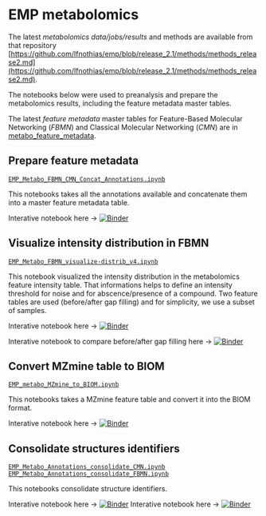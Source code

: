 # EMP metabolomics

The latest *metabolomics data/jobs/results* and methods are available from that repository [https://github.com/lfnothias/emp/blob/release_2.1/methods/methods_release2.md](https://github.com/lfnothias/emp/blob/release_2.1/methods/methods_release2.md).

The notebooks below were used to preanalysis and prepare the metabolomics results, including the feature metadata master tables.

The latest *feature metadata* master tables for Feature-Based Molecular Networking (*FBMN*) and Classical Molecular Networking (*CMN*) are in [metabo_feature_metadata](./metabo_feature_metadata).


## Prepare feature metadata
[`EMP_Metabo_FBMN_CMN_Concat_Annotations.ipynb`](https://nbviewer.jupyter.org/github/lfnothias/emp_metabolomics/blob/main/notebooks/EMP_Metabo_FBMN_CMN_Concat_Annotations.ipynb)

This notebooks takes all the annotations available and concatenate them into a master feature metadata table.

Interative notebook here -> [![Binder](https://mybinder.org/badge_logo.svg)](https://mybinder.org/v2/gh/lfnothias/qiime2/master?urlpath=lab/tree/notebooks/EMP_Metabo_FBMN_CMN_Concat_Annotations.ipynb)


## Visualize intensity distribution in FBMN
[`EMP_Metabo_FBMN_visualize-distrib_v4.ipynb`](https://nbviewer.jupyter.org/github/lfnothias/emp_metabolomics/blob/main/notebooks/EMP_Metabo_FBMN_visualize-distrib_v4.ipynb)

This notebook visualized the intensity distribution in the metabolomics feature intensity table. That informations helps to define an intensity threshold for noise and for abscence/presence of a compound.
Two feature tables are used (before/after gap filling) and for simplicity, we use a subset of samples.

Interative notebook here -> [![Binder](https://mybinder.org/badge_logo.svg)](https://mybinder.org/v2/gh/lfnothias/qiime2/master?urlpath=lab/tree/notebooks/EMP_Metabo_FBMN_visualize-distrib_v4.ipynb)

Interative notebook to compare before/after gap filling here -> [![Binder](https://mybinder.org/badge_logo.svg)](https://mybinder.org/v2/gh/lfnothias/qiime2/master?urlpath=lab/tree/notebooks/EMP_Metabo_FBMN_visualize-distrib_v3_compare_before_after_gapfilling.ipynb)


## Convert MZmine table to BIOM
[`EMP_metabo_MZmine_to_BIOM.ipynb`](https://nbviewer.jupyter.org/github/lfnothias/emp_metabolomics/blob/main/notebooks/EMP_metabo_MZmine_to_BIOM.ipynb)

This notebooks takes a MZmine feature table and convert it into the BIOM format.

Interative notebook here -> [![Binder](https://mybinder.org/badge_logo.svg)](https://mybinder.org/v2/gh/lfnothias/qiime2/master?urlpath=lab/tree/notebooks/EMP_metabo_MZmine_to_BIOM.ipynb)


## Consolidate structures identifiers
[`EMP_Metabo_Annotations_consolidate_CMN.ipynb`](https://nbviewer.jupyter.org/github/lfnothias/emp_metabolomics/blob/main/notebooks/EMP_Metabo_Annotations_consolidate_CMN.ipynb)
[`EMP_Metabo_Annotations_consolidate_FBMN.ipynb`](https://nbviewer.jupyter.org/github/lfnothias/emp_metabolomics/blob/main/notebooks/EMP_Metabo_Annotations_consolidate_FBMN.ipynb)

This notebooks consolidate structure identifiers.

Interative notebook here -> [![Binder](https://mybinder.org/badge_logo.svg)](https://mybinder.org/v2/gh/lfnothias/qiime2/master?urlpath=lab/tree/notebooks/EMP_Metabo_Annotations_consolidate_CMN.ipynb)
Interative notebook here -> [![Binder](https://mybinder.org/badge_logo.svg)](https://mybinder.org/v2/gh/lfnothias/qiime2/master?urlpath=lab/tree/notebooks/EMP_Metabo_Annotations_consolidate_FBMN.ipynb)
